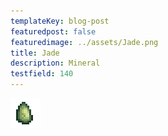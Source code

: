 ```yaml
---
templateKey: blog-post
featuredpost: false
featuredimage: ../assets/Jade.png
title: Jade
description: Mineral
testfield: 140
---
```

![Jade](../assets/Jade.png)